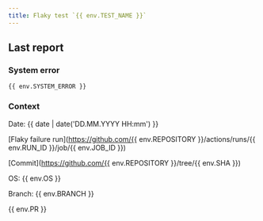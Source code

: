 ```yaml
---
title: Flaky test `{{ env.TEST_NAME }}`
---
```


## Last report

### System error

```text
{{ env.SYSTEM_ERROR }}
```

### Context

Date: {{ date | date('DD.MM.YYYY HH:mm') }}

[Flaky failure run](https://github.com/{{ env.REPOSITORY }}/actions/runs/{{ env.RUN_ID }}/job/{{ env.JOB_ID }})

[Commit](https://github.com/{{ env.REPOSITORY }}/tree/{{ env.SHA }})

OS: {{ env.OS }}

Branch: {{ env.BRANCH }}

{{ env.PR }}